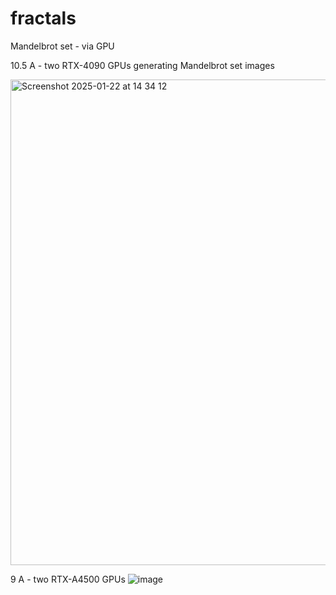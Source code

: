 # fractals
Mandelbrot set - via GPU


10.5 A - two RTX-4090 GPUs generating Mandelbrot set images

<img width="777" alt="Screenshot 2025-01-22 at 14 34 12" src="https://github.com/user-attachments/assets/7d98ebbf-1694-4c4e-8eb8-81a682cd473f" />

9 A - two RTX-A4500 GPUs
![image](https://github.com/user-attachments/assets/7de6901a-a024-4d8f-b623-f8c10393bad4)

